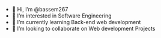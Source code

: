 - 👋 Hi, I’m @bassem267
- 👀 I’m interested in Software Engineering 
- 🌱 I’m currently learning Back-end web development
- 💞️ I’m looking to collaborate on Web development Projects

